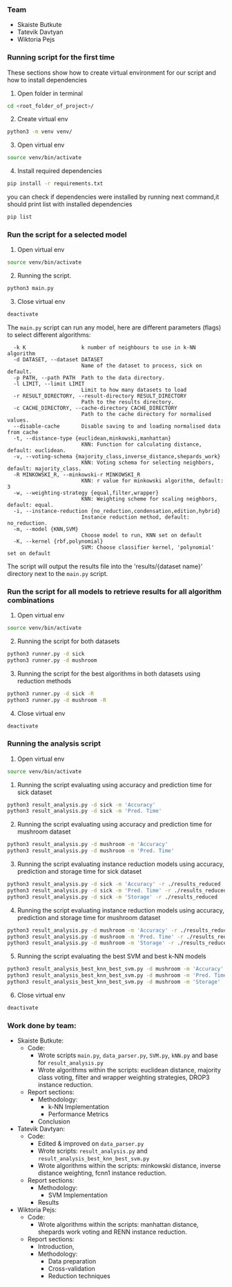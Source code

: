 ### Team
- Skaiste Butkute
- Tatevik Davtyan
- Wiktoria Pejs

### Running script for the first time
These sections show how to create virtual environment for
our script and how to install dependencies
1. Open folder in terminal
```bash
cd <root_folder_of_project>/
```
2. Create virtual env
```bash
python3 -m venv venv/
```
3. Open virtual env
```bash
source venv/bin/activate
```
4. Install required dependencies
```bash
pip install -r requirements.txt
```
you can check if dependencies were installed by running next
command,it should print list with installed dependencies
```bash
pip list
```

### Run the script for a selected model
1. Open virtual env
```bash
source venv/bin/activate
```
2. Running the script.
```bash
python3 main.py
```
3. Close virtual env
```bash
deactivate
```

The `main.py` script can run any model, here are different parameters (flags) to select different algorithms:
```
  -k K                  k number of neighbours to use in k-NN algorithm
  -d DATASET, --dataset DATASET
                        Name of the dataset to process, sick on default.
  -p PATH, --path PATH  Path to the data directory.
  -l LIMIT, --limit LIMIT
                        Limit to how many datasets to load
  -r RESULT_DIRECTORY, --result-directory RESULT_DIRECTORY
                        Path to the results directory.
  -c CACHE_DIRECTORY, --cache-directory CACHE_DIRECTORY
                        Path to the cache directory for normalised values.
  --disable-cache       Disable saving to and loading normalised data from cache
  -t, --distance-type {euclidean,minkowski,manhattan}
                        KNN: Function for calculating distance, default: euclidean.
  -v, --voting-schema {majority_class,inverse_distance,shepards_work}
                        KNN: Voting schema for selecting neighbors, default: majority_class.
  -R MINKOWSKI_R, --minkowski-r MINKOWSKI_R
                        KNN: r value for minkowski algorithm, default: 3
  -w, --weighting-strategy {equal,filter,wrapper}
                        KNN: Weighting scheme for scaling neighbors, default: equal.
  -i, --instance-reduction {no_reduction,condensation,edition,hybrid}
                        Instance reduction method, default: no_reduction.
  -m, --model {KNN,SVM}
                        Choose model to run, KNN set on default
  -K, --kernel {rbf,polynomial}
                        SVM: Choose classifier kernel, 'polynomial' set on default
```

The script will output the results file into the 'results/{dataset name}' directory next to the `main.py` script.

### Run the script for all models to retrieve results for all algorithm combinations
1. Open virtual env
```bash
source venv/bin/activate
```
2. Running the script for both datasets
```bash
python3 runner.py -d sick
python3 runner.py -d mushroom
```
3. Running the script for the best algorithms in both datasets using reduction methods
```bash
python3 runner.py -d sick -R
python3 runner.py -d mushroom -R
```
4. Close virtual env
```bash
deactivate
```

### Running the analysis script
1. Open virtual env
```bash
source venv/bin/activate
```
1. Running the script evaluating using accuracy and prediction time for sick dataset
```bash
python3 result_analysis.py -d sick -m 'Accuracy'
python3 result_analysis.py -d sick -m 'Pred. Time'
```
2. Running the script evaluating using accuracy and prediction time for mushroom dataset
```bash
python3 result_analysis.py -d mushroom -m 'Accuracy'
python3 result_analysis.py -d mushroom -m 'Pred. Time'
```
3. Running the script evaluating instance reduction models using accuracy, prediction and storage time for sick dataset
```bash
python3 result_analysis.py -d sick -m 'Accuracy' -r ./results_reduced
python3 result_analysis.py -d sick -m 'Pred. Time' -r ./results_reduced
python3 result_analysis.py -d sick -m 'Storage' -r ./results_reduced
```
4. Running the script evaluating instance reduction models using accuracy, prediction and storage time for mushroom dataset
```bash
python3 result_analysis.py -d mushroom -m 'Accuracy' -r ./results_reduced  -svm_ir True
python3 result_analysis.py -d mushroom -m 'Pred. Time' -r ./results_reduced  -svm_ir True
python3 result_analysis.py -d mushroom -m 'Storage' -r ./results_reduced  -svm_ir True
```
5. Running the script evaluating the best SVM and best k-NN models
```bash
python3 result_analysis_best_knn_best_svm.py -d mushroom -m 'Accuracy'  
python3 result_analysis_best_knn_best_svm.py -d mushroom -m 'Pred. Time' 
python3 result_analysis_best_knn_best_svm.py -d mushroom -m 'Storage' 
```
6. Close virtual env
```bash
deactivate
```


### Work done by team:
- Skaiste Butkute:
  - Code:
    - Wrote scripts `main.py`, `data_parser.py`, `SVM.py`, `kNN.py` and base for `result_analysis.py`
    - Wrote algorithms within the scripts: euclidean distance, majority class voting, filter and wrapper weighting strategies, DROP3 instance reduction.
  - Report sections:
    - Methodology:
      - k-NN Implementation
      - Performance Metrics
    - Conclusion
- Tatevik Davtyan:
  - Code:
    - Edited & improved on `data_parser.py`
    - Wrote scripts: `result_analysis.py` and `result_analysis_best_knn_best_svm.py`
    - Wrote algorithms within the scripts: minkowski distance, inverse distance weighting, fcnn1 instance reduction.
  - Report sections:
    - Methodology:
      - SVM Implementation
    - Results
- Wiktoria Pejs:
  - Code:
    - Wrote algorithms within the scripts: manhattan distance, shepards work voting and RENN instance reduction.
  - Report sections: 
    - Introduction, 
    - Methodology: 
      - Data preparation
      - Cross-validation
      - Reduction techniques